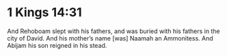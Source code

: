 # 1 Kings 14:31

And Rehoboam slept with his fathers, and was buried with his fathers in the city of David. And his mother’s name [was] Naamah an Ammonitess. And Abijam his son reigned in his stead.
